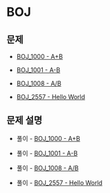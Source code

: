 # BOJ

## 문제

- [BOJ_1000 - A+B](https://www.acmicpc.net/problem/1000)

- [BOJ_1001 - A-B](https://www.acmicpc.net/problem/1001)

- [BOJ_1008 - A/B](https://www.acmicpc.net/problem/1008)

- [BOJ_2557 - Hello World](https://www.acmicpc.net/problem/2557)

## 문제 설명

- 풀이 - [BOJ_1000 - A+B](https://github.com/Meantint/Baekjoon/tree/master/Bronze%20V/BOJ_1000)

- 풀이 - [BOJ_1001 - A-B](https://github.com/Meantint/Baekjoon/tree/master/Bronze%20V/BOJ_1001)

- 풀이 - [BOJ_1008 - A/B](https://github.com/Meantint/Baekjoon/tree/master/Bronze%20IV/BOJ_1008)

- 풀이 - [BOJ_2557 - Hello World](https://github.com/Meantint/Baekjoon/tree/master/Bronze%20V/BOJ_2557)
